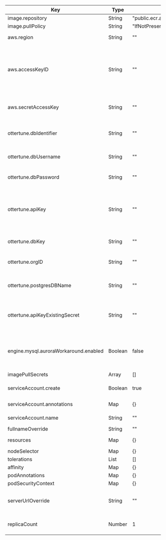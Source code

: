 

| Key                                   | Type    | Default                          | Description                                                  |
| ------------------------------------- | ------- | -------------------------------- | ------------------------------------------------------------ |
| image.repository                      | String  | "public.ecr.aws/ottertune/agent" |                                                              |
| image.pullPolicy                      | String  | "IfNotPresent"                   |                                                              |
| aws.region                            | String  | ""                               | **Required**: The AWS region that database is located in.    |
| aws.accessKeyID                       | String  | ""                               | An AWS Access Key ID allowing RDS access. If enabled, you must also provide `aws.secretAccessKey`. Only required if you are not providing credentials via a ServiceAccount or `ottertune.apiKeyExistingSecret` |
| aws.secretAccessKey                   | String  | ""                               | An AWS Secret Access Key allowing RDS access. If enabled, you must also provide `aws.accessKeyID` |
| ottertune.dbIdentifier                | String  | ""                               | **Required:** The AWS identifier for the database you want to monitor. This is the name of the RDS instance. |
| ottertune.dbUsername                  | String  | ""                               | The name of the database user that the agent will use to connect to the database. |
| ottertune.dbPassword                  | String  | ""                               | The password of the database user that the agent will use to connect to the database. |
| ottertune.apiKey                      | String  | ""                               | **Required**, if `ottertune.apiKeyExistingSecret` is not enabled. The OtterTune API Key assigned to your organization. This value is mutually exclusive with `ottertune.apiKeyExistingSecret`. |
| ottertune.dbKey                       | String  | ""                               | A unique UUID provided by OtterTune, used to identify this database. |
| ottertune.orgID                       | String  | ""                               | A unique UUID provided by OtterTune, used to identify your organization. |
| ottertune.postgresDBName              | String  | ""                               | **Required for Postgres databases:** This is the name of the database in Postgres which the agent will monitor. |
| ottertune.apiKeyExistingSecret        | String  | ""                               | The name of a secret in the cluster. This secret must provide a key `api-key` , which contains the OtterTune API Key (see `ottertune.apiKey`). |
| engine.mysql.auroraWorkaround.enabled | Boolean | false                            | If using an old version of MySQL (5.6 or earlier), set to true. This will change the SSL configuration to use a legacy mode. This is **required** for MySQL Aurora databases. |
| imagePullSecrets                      | Array   | []                               |                                                              |
| serviceAccount.create                 | Boolean | true                             | Whether to create a `ServiceAccount` for the `Deployment`    |
| serviceAccount.annotations            | Map     | {}                               | Annotations to add to the `ServiceAccount`                   |
| serviceAccount.name                   | String  | ""                               | Override the name of the `ServiceAccount`.                   |
| fullnameOverride                      | String  | ""                               |                                                              |
| resources                             | Map     | {}                               | Set resource requests and limits on the `Deployment`.        |
| nodeSelector                          | Map     | {}                               |                                                              |
| tolerations                           | List    | []                               |                                                              |
| affinity                              | Map     | {}                               |                                                              |
| podAnnotations                        | Map     | {}                               |                                                              |
| podSecurityContext                    | Map     | {}                               |                                                              |
| serverUrlOverride                     | String  | ""                               | On-prem customers only. If you need to change the URL of the OtterTune SaaS, you can override that value here. |
| replicaCount                          | Number  | 1                                | Please do not edit this value. The agent only supports 1 replica at this time. |

